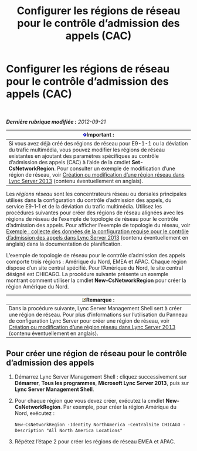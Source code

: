 ﻿---
title: Configurer les régions de réseau pour le contrôle d’admission des appels (CAC)
TOCTitle: Configurer les régions de réseau pour le contrôle d’admission des appels (CAC)
ms:assetid: ea3ff988-dd5a-4bc4-bec5-39a0fb09793a
ms:mtpsurl: https://technet.microsoft.com/fr-fr/library/Gg399051(v=OCS.15)
ms:contentKeyID: 49299253
ms.date: 05/20/2016
mtps_version: v=OCS.15
ms.translationtype: HT
---

# Configurer les régions de réseau pour le contrôle d’admission des appels (CAC)

 

_**Dernière rubrique modifiée :** 2012-09-21_

<table>
<thead>
<tr class="header">
<th><img src="images/Gg425917.important(OCS.15).gif" title="important" alt="important" />Important :</th>
</tr>
</thead>
<tbody>
<tr class="odd">
<td>Si vous avez déjà créé des régions de réseau pour E9-1-1 ou la déviation du trafic multimédia, vous pouvez modifier les régions de réseau existantes en ajoutant des paramètres spécifiques au contrôle d’admission des appels (CAC) à l’aide de la cmdlet <strong>Set-CsNetworkRegion</strong>. Pour consulter un exemple de modification d’une région de réseau, voir <a href="lync-server-2013-create-or-modify-a-network-region.md">Création ou modification d’une région réseau dans Lync Server 2013</a> (contenu éventuellement en anglais).</td>
</tr>
</tbody>
</table>


Les *régions réseau* sont les concentrateurs réseau ou dorsales principales utilisés dans la configuration du contrôle d’admission des appels, du service E9-1-1 et de la déviation du trafic multimédia. Utilisez les procédures suivantes pour créer des régions de réseau alignées avec les régions de réseau de l’exemple de topologie de réseau pour le contrôle d’admission des appels. Pour afficher l’exemple de topologie du réseau, voir [Exemple : collecte des données de la configuration requise pour le contrôle d’admission des appels dans Lync Server 2013](lync-server-2013-example-of-gathering-your-requirements-for-call-admission-control.md) (contenu éventuellement en anglais) dans la documentation de planification.

L’exemple de topologie de réseau pour le contrôle d’admission des appels comporte trois régions : Amérique du Nord, EMEA et APAC. Chaque région dispose d’un site central spécifié. Pour l’Amérique du Nord, le site central désigné est CHICAGO. La procédure suivante présente un exemple montrant comment utiliser la cmdlet **New-CsNetworkRegion** pour créer la région Amérique du Nord.

<table>
<thead>
<tr class="header">
<th><img src="images/Gg398920.note(OCS.15).gif" title="note" alt="note" />Remarque :</th>
</tr>
</thead>
<tbody>
<tr class="odd">
<td>Dans la procédure suivante, Lync Server Management Shell sert à créer une région de réseau. Pour plus d’informations sur l’utilisation du Panneau de configuration Lync Server pour créer une région de réseau, voir <a href="lync-server-2013-create-or-modify-a-network-region.md">Création ou modification d’une région réseau dans Lync Server 2013</a> (contenu éventuellement en anglais).</td>
</tr>
</tbody>
</table>


## Pour créer une région de réseau pour le contrôle d’admission des appels

1.  Démarrez Lync Server Management Shell : cliquez successivement sur **Démarrer**, **Tous les programmes**, **Microsoft Lync Server 2013**, puis sur **Lync Server Management Shell**.

2.  Pour chaque région que vous devez créer, exécutez la cmdlet **New-CsNetworkRegion**. Par exemple, pour créer la région Amérique du Nord, exécutez :
    
        New-CsNetworkRegion -Identity NorthAmerica -CentralSite CHICAGO -Description "All North America Locations"

3.  Répétez l’étape 2 pour créer les régions de réseau EMEA et APAC.

